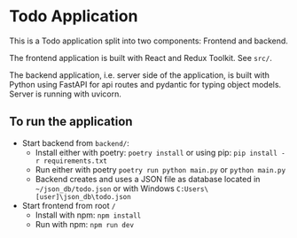 # Todo Application

This is a Todo application split into two components: Frontend and backend.

The frontend application is built with React and Redux Toolkit. See `src/`.

The backend application, i.e. server side of the application, is built with Python using FastAPI for api routes
and pydantic for typing object models. Server is running with uvicorn.


## To run the application
- Start backend from `backend/`:
  - Install either with poetry: `poetry install` or using pip: `pip install -r requirements.txt`
  - Run either with poetry `poetry run python main.py` or `python main.py`
  - Backend creates and uses a JSON file as database located in `~/json_db/todo.json` or with Windows `C:Users\[user]\json_db\todo.json`
- Start frontend from root `/`
  - Install with npm: `npm install`
  - Run with npm: `npm run dev`
